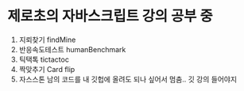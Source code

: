 # 제로초의 자바스크립트 강의 공부 중
1. 지뢰찾기 findMine 
2. 반응속도테스트 humanBenchmark
3. 틱택톡 tictactoc 
4. 짝맞추기 Card flip
5. 자스스톤 
남의 코드를 내 깃헙에 올려도 되나 싶어서 멈춤..
깃 강의 들어야지 


